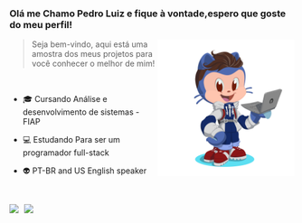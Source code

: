 ### Olá me Chamo Pedro Luiz  e fique à vontade,espero que goste do meu perfil!

<div>
    <img align="right" width="48%" alt="Octocat" src="https://github.com/PedroLuizPrado/PedroLuizPrado/blob/main/Pedro-octo.png.png" />
    <blockquote>
    Seja bem-vindo, aqui está uma amostra dos meus projetos para você conhecer o melhor de mim! 
    </blockquote>
</div>

<br>

- 🎓 Cursando Análise e desenvolvimento de sistemas - FIAP
- 💻 Estudando Para ser um programador full-stack
- 👽 PT-BR and US English speaker


  <br>

<div style="display: flex; gap: 10px;">
  <a href="www.linkedin.com/in/pedro-luiz-prado-39a566205">
    <img src="https://img.shields.io/badge/-LinkedIn-%230077B5?style=for-the-badge&logo=linkedin&logoColor=white" target="_blank">
  </a>
  
  <a href="mailto:pedrolpsp2@gmail.com">
    <img src="https://img.shields.io/badge/-Gmail-%23333?style=for-the-badge&logo=gmail&logoColor=white">
  </a>
  
</div>
